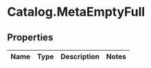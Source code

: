 # Catalog.MetaEmptyFull

## Properties
Name | Type | Description | Notes
------------ | ------------- | ------------- | -------------
